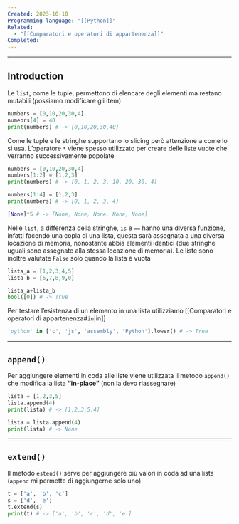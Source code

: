 ```yaml
---
Created: 2023-10-10
Programming language: "[[Python]]"
Related:
  - "[[Comparatori e operatori di appartenenza]]"
Completed:
---
```

---
## Introduction
Le `list`, come le tuple, permettono di elencare degli elementi ma restano mutabili (possiamo modificare gli item)

```python
numbers = [0,10,20,30,4]
numebrs[4] = 40
print(numbers) # -> [0,10,20,30,40]
```

Come le tuple e le stringhe supportano lo slicing però attenzione a come lo si usa. L’operatore `*` viene spesso utilizzato per creare delle liste vuote che verranno successivamente popolate

```python
numbers = [0,10,20,30,4]
numbers[1:2] = [1,2,3]
print(numbers) # -> [0, 1, 2, 3, 10, 20, 30, 4]

numbers[1:4] = [1,2,3]
print(numbers) # -> [0, 1, 2, 3, 4]

[None]*5 # -> [None, None, None, None, None]
```

Nelle `list`, a differenza della stringhe, `is` e `==` hanno una diversa funzione, infatti facendo una copia di una lista, questa sarà assegnata a una diversa locazione di memoria, nonostante abbia elementi identici (due stringhe uguali sono assegnate alla stessa locazione di memoria). Le liste sono inoltre valutate `False` solo quando la lista è vuota

 ```python
lista_a = [1,2,3,4,5]
lista_b = [6,7,8,9,0]

lista_a+lista_b
bool([0]) # -> True
```

Per testare l’esistenza di un elemento in una lista utilizziamo [[Comparatori e operatori di appartenenza#`in`|in]]

```python
'python' in ['c', 'js', 'assembly', 'Python'].lower() # -> True
```

---
## `append()`
Per aggiungere elementi in coda alle liste viene utilizzata il metodo `append()` che modifica la lista **“in-place”** (non la devo riassegnare)

```python
lista = [1,2,3,5]
lista.append(4)
print(lista) # -> [1,2,3,5,4]

lista = lista.append(4)
print(lista) # -> None
```

---
## `extend()`
Il metodo `estend()` serve per aggiungere più valori in coda ad una lista (`append` mi permette di aggiungerne solo uno)
```python
t = ['a', 'b', 'c']
s = ['d', 'e']
t.extend(s)
print(t) # -> ['a', 'b', 'c', 'd', 'e']
```
